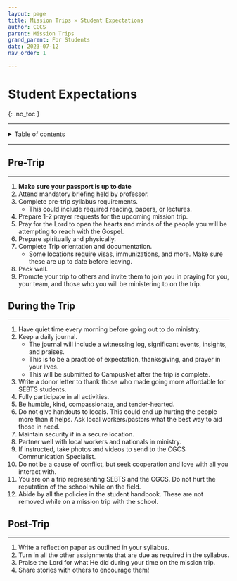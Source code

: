 ```yaml
---
layout: page
title: Mission Trips » Student Expectations
author: CGCS
parent: Mission Trips
grand_parent: For Students
date: 2023-07-12
nav_order: 1

---
```


# Student Expectations
{: .no_toc }

---

<details closed markdown="block">
  <summary>
    Table of contents
  </summary>
  {: .text-delta }
1. TOC
{:toc}
</details>

---

## Pre-Trip

---

1. **Make sure your passport is up to date**
2. Attend mandatory briefing held by professor.
3. Complete pre-trip syllabus requirements.
   * This could include required reading, papers, or lectures.
4. Prepare 1-2 prayer requests for the upcoming mission trip.
5. Pray for the Lord to open the hearts and minds of the people you will be attempting to reach with the Gospel.
6. Prepare spiritually and physically.
7. Complete Trip orientation and documentation.
   * Some locations require visas, immunizations, and more. Make sure these are up to date before leaving.
8. Pack well.
9. Promote your trip to others and invite them to join you in praying for you, your team, and those who you will be ministering to on the trip.

## During the Trip

---

 1. Have quiet time every morning before going out to do ministry.
 2. Keep a daily journal.
    * The journal will include a witnessing log, significant events, insights, and praises.
    * This is to be a practice of expectation, thanksgiving, and prayer in your lives.
    * This will be submitted to CampusNet after the trip is complete.
 3. Write a donor letter to thank those who made going more affordable for SEBTS students.
 4. Fully participate in all activities.
 5. Be humble, kind, compassionate, and tender-hearted.
 6. Do not give handouts to locals. This could end up hurting the people more than it helps. Ask local workers/pastors what the best way to aid those in need.
 7. Maintain security if in a secure location.
 8. Partner well with local workers and nationals in ministry.
 9. If instructed, take photos and videos to send to the CGCS Communication Specialist.
10. Do not be a cause of conflict, but seek cooperation and love with all you interact with.
11. You are on a trip representing SEBTS and the CGCS. Do not hurt the reputation of the school while on the field.
12. Abide by all the policies in the student handbook. These are not removed while on a mission trip with the school.

## Post-Trip

---

1. Write a reflection paper as outlined in your syllabus.
2. Turn in all the other assignments that are due as required in the syllabus.
3. Praise the Lord for what He did during your time on the mission trip.
4. Share stories with others to encourage them!